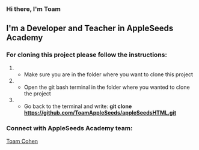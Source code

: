 ### Hi there, I'm Toam

## I'm a Developer and Teacher in AppleSeeds Academy

### For cloning this project please follow the instructions:

1. - Make sure you are in the folder where you want to clone this project
2. - Open the git bash terminal in the folder where you wanted to clone the project
3. - Go back to the terminal and write: **git clone https://github.com/ToamAppleSeeds/appleSeedsHTML.git**

### Connect with AppleSeeds Academy team:

[Toam Cohen](https://github.com/Toam10)
